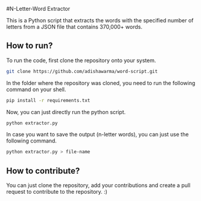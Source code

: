 #N-Letter-Word Extractor

This is a Python script that extracts the words with the specified number of letters from a JSON file that contains 370,000+ words.

## How to run?

To run the code, first clone the repository onto your system.

```bash
git clone https://github.com/adishawarma/word-script.git
```

In the folder where the repository was cloned, you need to run the following command on your shell.

```bash
pip install -r requirements.txt
```

Now, you can just directly run the python script.

```bash
python extractor.py
```

In case you want to save the output (n-letter words), you can just use the following command.

```bash
python extractor.py > file-name
```

## How to contribute?

You can just clone the repository, add your contributions and create a pull request to contribute to the repository. :)
